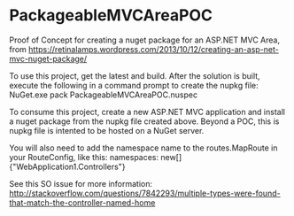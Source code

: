 # PackageableMVCAreaPOC
Proof of Concept for creating a nuget package for an ASP.NET MVC Area, from https://retinalamps.wordpress.com/2013/10/12/creating-an-asp-net-mvc-nuget-package/

To use this project, get the latest and build. After the solution is built, execute the following in a command prompt to create the nupkg file:
NuGet.exe pack PackageableMVCAreaPOC.nuspec

To consume this project, create a new ASP.NET MVC application and install a nuget package from the nupkg file created above. Beyond a POC, this is nupkg file is intented to be hosted on a NuGet server.

You will also need to add the namespace name to the routes.MapRoute in your RouteConfig, like this:
namespaces:  new[] {"WebApplication1.Controllers"}

See this SO issue for more information:
http://stackoverflow.com/questions/7842293/multiple-types-were-found-that-match-the-controller-named-home

